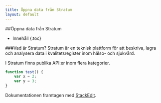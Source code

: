 ```yaml
---
title: Öppna data från Stratum
layout: default
---
```


##Öppna data från Stratum

* Innehåll
{:toc}

###Vad är Stratum?
Stratum är en teknisk plattform för att beskriva, lagra och analysera data i kvalitetsregister inom hälso- och sjukvård.

I Stratum finns publika API:er inom flera kategorier. 

```javascript
function test() {
	var x = 2;
	var y = 3;
}
```

Dokumentationen framtagen med [<i class="icon-provider-stackedit"></i> StackEdit](https://stackedit.io/).
